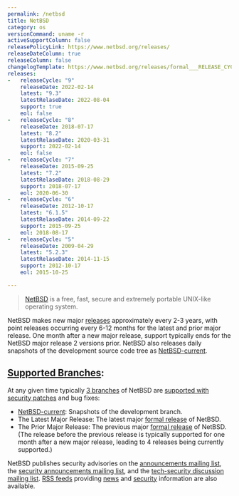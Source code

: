 ```yaml
---
permalink: /netbsd
title: NetBSD
category: os
versionCommand: uname -r
activeSupportColumn: false
releasePolicyLink: https://www.netbsd.org/releases/
releaseDateColumn: true
releaseColumn: false
changelogTemplate: https://www.netbsd.org/releases/formal___RELEASE_CYCLE__/__LATEST__.html
releases:
-   releaseCycle: "9"
    releaseDate: 2022-02-14
    latest: "9.3"
    latestRelaseDate: 2022-08-04
    support: true
    eol: false
-   releaseCycle: "8"
    releaseDate: 2018-07-17
    latest: "8.2"
    latestRelaseDate: 2020-03-31
    support: 2022-02-14
    eol: false
-   releaseCycle: "7"
    releaseDate: 2015-09-25
    latest: "7.2"
    latestRelaseDate: 2018-08-29
    support: 2018-07-17
    eol: 2020-06-30
-   releaseCycle: "6"
    releaseDate: 2012-10-17
    latest: "6.1.5"
    latestRelaseDate: 2014-09-22
    support: 2015-09-25
    eol: 2018-08-17
-   releaseCycle: "5"
    releaseDate: 2009-04-29
    latest: "5.2.3"
    latestRelaseDate: 2014-11-15
    support: 2012-10-17
    eol: 2015-10-25

---
```


> [NetBSD](https://www.netbsd.org/) is a free, fast, secure and extremely portable UNIX-like operating system.

NetBSD makes new major [releases](https://www.netbsd.org/releases/) approximately every 2-3 years, with point releases occurring every 6-12 months for the latest and prior major release.  One month after a new major release, support typically ends for the NetBSD major release 2 versions prior.  NetBSD also releases daily snapshots of the development source code tree as [NetBSD-current][current].

## [Supported Branches][release-engineering]:
At any given time typically [3 branches][maintenance] of NetBSD are [supported with security patches][security] and bug fixes:

* [NetBSD-current][current]: Snapshots of the development branch.
* The Latest Major Release: The latest major [formal release][formal] of NetBSD.
* The Prior Major Release:  The previous major [formal release][formal] of NetBSD.
(The release before the previous release is typically supported for one month after a new major release, leading to 4 releases being currently supported.)

NetBSD publishes security advisories on the [announcements mailing list][announce-ml], the [security announcements mailing list][security-announce-ml], and the [tech-security discussion mailing list][tech-security-ml]. [RSS feeds][rss] providing [news][news-rss] and [security][security-rss] information are also available.

[release-engineering]: http://releng.netbsd.org/ "NetBSD Release Engineering Status Site"
[security]: https://www.netbsd.org/support/security/ "Security and NetBSD"
[formal]: https://www.netbsd.org/releases/formal.html "NetBSD Formal Releases"
[maintenance]: https://www.netbsd.org/releases/release-map.html#maintenance "NetBSD Maintenance Branches"
[rss]: http://netbsd.org/changes/rss.html "NetBSD RSS Feeds"
[news-rss]: http://www.netbsd.org/changes/rss-netbsd.xml "NetBSD News RSS Feed"
[security-rss]: http://www.netbsd.org/support/security/rss-advisories.xml "NetBSD Security RSS Feed"
[current]: https://www.netbsd.org/releases/current.html "NetBSD-current"
[announce-ml]: https://www.netbsd.org/mailinglists/#netbsd-announce "General NetBSD Announcements Mailing List"
[security-announce-ml]: https://www.netbsd.org/mailinglists/#security-announce "Announcements of NetBSD Security Advisories"
[tech-security-ml]: https://www.netbsd.org/mailinglists/#tech-security "NetBSD Security Discussion Mailing List"
